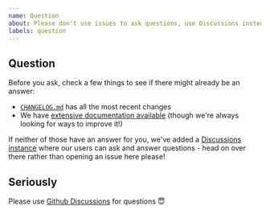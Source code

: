 ```yaml
---
name: Question
about: Please don't use issues to ask questions, use Discussions instead.
labels: question
---
```



## Question

Before you ask, check a few things to see if there might already be an answer: 

- [`CHANGELOG.md`](https://github.com/apollographql/apollo-ios/blob/main/CHANGELOG.md) has all the most recent changes
- We have [extensive documentation available](https://www.apollographql.com/docs/ios) (though we're always looking for ways to improve it!)


If neither of those have an answer for you, we've added a [Discussions instance](https://github.com/apollographql/apollo-ios/discussions) where our users can ask and answer questions - head on over there rather than opening an issue here please!

## Seriously

Please use [Github Discussions](https://github.com/apollographql/apollo-ios/discussions) for questions 😇